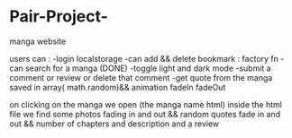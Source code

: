 # Pair-Project-
manga website 

users can :	
-login localstorage
-can add && delete bookmark : factory fn
-can search for a manga  (DONE)
-toggle light and dark mode
-submit a comment or review or delete that comment
-get quote from the manga saved in array( math.random)&& animation fadeIn fadeOut



on clicking on the manga we open (the manga name html) inside the html file we find some photos fading in and out && random quotes fade in and out && number of chapters and description and a review
 

 
